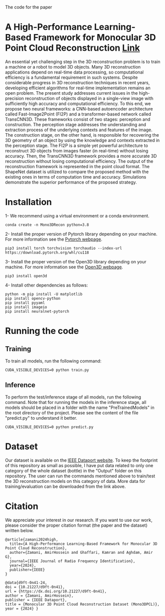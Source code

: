The code for the paper
# A High-Performance Learning-Based Framework for Monocular 3D Point Cloud Reconstruction [Link](https://ieeexplore.ieee.org/document/10614399)
An essential yet challenging step in the 3D reconstruction problem is to train a machine or a robot to model 3D objects. Many 3D reconstruction applications depend on real-time data processing, so computational efficiency is a fundamental requirement in such systems. Despite considerable progress in 3D reconstruction techniques in recent years, developing efficient algorithms for real-time implementation remains an open problem. The present study addresses current issues in the high-precision reconstruction of objects displayed in a single-view image with sufficiently high accuracy and computational efficiency. To this end, we propose two neural frameworks: a CNN-based autoencoder architecture called Fast-Image2Point (FI2P) and a transformer-based network called TransCNN3D. These frameworks consist of two stages: perception and construction. The perception stage addresses the understanding and extraction process of the underlying contexts and features of the image. The construction stage, on the other hand, is responsible for recovering the 3D geometry of an object by using the knowledge and contexts extracted in the perception stage. The FI2P is a simple yet powerful architecture to reconstruct 3D objects from images faster (in real-time) without losing accuracy. Then, the TransCNN3D framework provides a more accurate 3D reconstruction without losing computational efficiency.  The output of the reconstruction framework is represented in the point cloud format. The ShapeNet dataset is utilized to compare the proposed method with the existing ones in terms of computation time and accuracy. Simulations demonstrate the superior performance of the proposed strategy.

# Installation
1- We recommend using a virtual environment or a conda environment.
```
conda create -n Mono3DRecon python=3.8
```

2- Install the proper version of Pytorch library depending on your machine. For more information see the [Pytorch webpage](https://pytorch.org).
```
pip3 install torch torchvision torchaudio --index-url https://download.pytorch.org/whl/cu118
```

3- Install the proper version of the Open3D library depending on your machine. For more information see the [Open3D webpage](https://www.open3d.org/docs/release/getting_started.html).
```
pip3 install open3d
```

4- Install other dependencies as follows:
```
python -m pip install -U matplotlib
pip install opencv-python
pip install pyyaml
pip install imageio
pip install neuralnet-pytorch
```

# Running the code
## Training 
To train all models, run the following command:

```
CUDA_VISIBLE_DEVICES=0 python train.py
```

## Inference
To perform the test/inference stage of all models, run the following command. Note that for running the models in the inference stage, all models should be placed in a folder with the name "PreTrainedModels" in the root directory of the project. Please see the content of the file "predict.py" to understand it better. 
```
CUDA_VISIBLE_DEVICES=0 python predict.py
```

# Dataset
Our dataset is available on the [IEEE Dataport website](https://dx.doi.org/10.21227/d9ft-0n41). To keep the footprint of this repository as small as possible, I have put data related to only one category of the whole dataset (bottle) in the "Output" folder on this repository. The user can run the commands mentioned above to train/test the 3D reconstruction models on this category of data. More data for training/evaluation can be downloaded from the link above. 

# Citation
We appreciate your interest in our research. If you want to use our work, please consider the proper citation format (the paper and the dataset) written below.
```
@article{zamani2024high,
  title={A High-Performance Learning-Based Framework for Monocular 3D Point Cloud Reconstruction},
  author={Zamani, AmirHossein and Ghaffari, Kamran and Aghdam, Amir G},
  journal={IEEE Journal of Radio Frequency Identification},
  year={2024},
  publisher={IEEE}
}

@data{d9ft-0n41-24,
doi = {10.21227/d9ft-0n41},
url = {https://dx.doi.org/10.21227/d9ft-0n41},
author = {Zamani, AmirHossein},
publisher = {IEEE Dataport},
title = {Monocular 3D Point Cloud Reconstruction Dataset (Mono3DPCL)},
year = {2024} }
```
